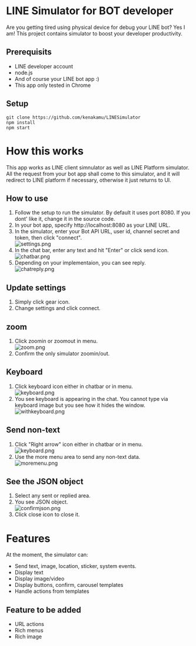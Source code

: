 # LINE Simulator for BOT developer
Are you getting tired using physical device for debug your LINE bot? Yes I am! This project contains simulator to boost your developer productivity.

## Prerequisits
- LINE developer account
- node.js
- And of course your LINE bot app :)
- This app only tested in Chrome
## Setup
```
git clone https://github.com/kenakamu/LINESimulator
npm install
npm start
```

# How this works
This app works as LINE client simnulator as well as LINE Platform simulator. All the request from your bot app shall come to this simulator, and it will redirect to LINE platform if necessary, otherwise it just returns to UI.

## How to use
1. Follow the setup to run the simulator. By default it uses port 8080. If you dont' like it, change it in the source code.
1. In your bot app, specify http://localhost:8080 as your LINE URL.
1. In the simulator, enter your Bot API URL, user id, channel secret and token, then click "connect".<br/>![settings.png](.\readme_img\settings.png)
1. In the chat bar, enter any text and hit "Enter" or click send icon.<br/>![chatbar.png](.\readme_img\chatbar.png)
1. Depending on your implementaion, you can see reply.<br/>![chatreply.png](.\readme_img\chatreply.png)

## Update settings
1. Simply click gear icon.
1. Change settings and click connect.

## zoom
1. Click zoomin or zoomout in menu.<br/>![zoom.png](.\readme_img\zoom.png)
1. Confirm the only simulator zoomin/out.

## Keyboard
1. Click keyboard icon either in chatbar or in menu.<br/>![keyboard.png](.\readme_img\keyboard.png)
1. You see keyboard is appearing in the chat. You cannot type via keyboard image but you see how it hides the window.<br/>![withkeyboard.png](.\readme_img\withkeyboard.png)

## Send non-text
1. Click "Right arrow" icon either in chatbar or in menu.<br/>![keyboard.png](.\readme_img\keyboard.png)
1. Use the more menu area to send any non-text data.<br/>![moremenu.png](.\readme_img\moremenu.png)

## See the JSON object
1. Select any sent or replied area.
1. You see JSON object.<br/>![confirmjson.png](.\readme_img\confirmjson.png)
1. Click close icon to close it.

# Features
At the moment, the simulator can:
- Send text, image, location, sticker, system events.
- Display text
- Display image/video
- Display buttons, confirm, carousel templates
- Handle actions from templates

## Feature to be added
- URL actions
- Rich menus
- Rich image